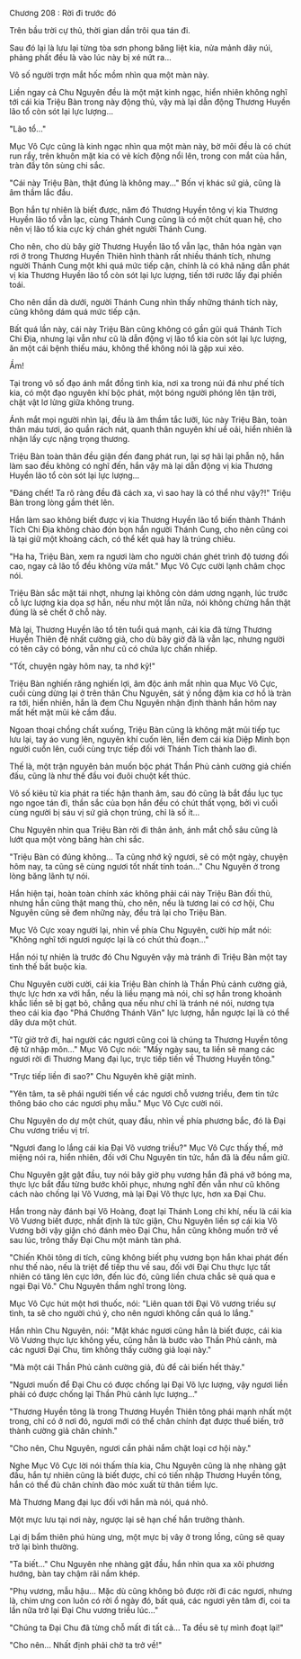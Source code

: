 




Chương 208 : Rời đi trước đó


Trên bầu trời cự thủ, thời gian dần trôi qua tán đi.

Sau đó lại là lưu lại từng tòa sơn phong băng liệt kia, nửa mảnh dãy núi, phảng phất đều là vào lúc này bị xé nứt ra...

Vô số người trợn mắt hốc mồm nhìn qua một màn này.

Liền ngay cả Chu Nguyên đều là một mặt kinh ngạc, hiển nhiên không nghĩ tới cái kia Triệu Bàn trong này động thủ, vậy mà lại dẫn động Thương Huyền lão tổ còn sót lại lực lượng...

"Lão tổ..."

Mục Vô Cực cũng là kinh ngạc nhìn qua một màn này, bờ môi đều là có chút run rẩy, trên khuôn mặt kia có vẻ kích động nổi lên, trong con mắt của hắn, tràn đầy tôn sùng chi sắc.

"Cái này Triệu Bàn, thật đúng là không may..." Bốn vị khác sứ giả, cũng là âm thầm lắc đầu.

Bọn hắn tự nhiên là biết được, năm đó Thương Huyền tông vị kia Thương Huyền lão tổ vẫn lạc, cùng Thánh Cung cũng là có một chút quan hệ, cho nên vị lão tổ kia cực kỳ chán ghét người Thánh Cung.

Cho nên, cho dù bây giờ Thương Huyền lão tổ vẫn lạc, thân hóa ngàn vạn rơi ở trong Thương Huyền Thiên hình thành rất nhiều thánh tích, nhưng người Thánh Cung một khi quá mức tiếp cận, chính là có khả năng dẫn phát vị kia Thương Huyền lão tổ còn sót lại lực lượng, tiến tới rước lấy đại phiền toái.

Cho nên dần dà dưới, người Thánh Cung nhìn thấy những thánh tích này, cũng không dám quá mức tiếp cận.

Bất quá lần này, cái này Triệu Bàn cũng không có gần gũi quá Thánh Tích Chi Địa, nhưng lại vẫn như cũ là dẫn động vị lão tổ kia còn sót lại lực lượng, ăn một cái bệnh thiếu máu, không thể không nói là gặp xui xẻo.

Ầm!

Tại trong vô số đạo ánh mắt đồng tình kia, nơi xa trong núi đá như phế tích kia, có một đạo nguyên khí bộc phát, một bóng người phóng lên tận trời, chật vật lơ lửng giữa không trung.

Ánh mắt mọi người nhìn lại, đều là âm thầm tắc lưỡi, lúc này Triệu Bàn, toàn thân máu tươi, áo quần rách nát, quanh thân nguyên khí uể oải, hiển nhiên là nhận lấy cực nặng trọng thương.

Triệu Bàn toàn thân đều giận đến đang phát run, lại sợ hãi lại phẫn nộ, hắn làm sao đều không có nghĩ đến, hắn vậy mà lại dẫn động vị kia Thương Huyền lão tổ còn sót lại lực lượng...

"Đáng chết! Ta rõ ràng đều đã cách xa, vì sao hay là có thể như vậy?!" Triệu Bàn trong lòng gầm thét lên.

Hắn làm sao không biết được vị kia Thương Huyền lão tổ biến thành Thánh Tích Chi Địa không chào đón bọn hắn người Thánh Cung, cho nên cũng coi là tại giữ một khoảng cách, có thể kết quả hay là trúng chiêu.

"Ha ha, Triệu Bàn, xem ra ngươi làm cho người chán ghét trình độ tương đối cao, ngay cả lão tổ đều không vừa mắt." Mục Vô Cực cười lạnh châm chọc nói.

Triệu Bàn sắc mặt tái nhợt, nhưng lại không còn dám ương ngạnh, lúc trước cỗ lực lượng kia dọa sợ hắn, nếu như một lần nữa, nói không chừng hắn thật đúng là sẽ chết ở chỗ này.

Mà lại, Thương Huyền lão tổ tên tuổi quá mạnh, cái kia đã từng Thương Huyền Thiên đệ nhất cường giả, cho dù bây giờ đã là vẫn lạc, nhưng người có tên cây có bóng, vẫn như cũ có chứa lực chấn nhiếp.

"Tốt, chuyện ngày hôm nay, ta nhớ kỹ!"

Triệu Bàn nghiến răng nghiến lợi, âm độc ánh mắt nhìn qua Mục Vô Cực, cuối cùng dừng lại ở trên thân Chu Nguyên, sát ý nồng đậm kia cơ hồ là tràn ra tới, hiển nhiên, hắn là đem Chu Nguyên nhận định thành hắn hôm nay mất hết mặt mũi kẻ cầm đầu.

Ngoan thoại chồng chất xuống, Triệu Bàn cũng là không mặt mũi tiếp tục lưu lại, tay áo vung lên, nguyên khí cuốn lên, liền đem cái kia Diệp Minh bọn người cuốn lên, cuối cùng trực tiếp đối với Thánh Tích thành lao đi.

Thế là, một trận nguyên bản muốn bộc phát Thần Phủ cảnh cường giả chiến đấu, cũng là như thế đầu voi đuôi chuột kết thúc.

Vô số kiêu tử kia phát ra tiếc hận thanh âm, sau đó cũng là bắt đầu lục tục ngo ngoe tán đi, thần sắc của bọn hắn đều có chút thất vọng, bởi vì cuối cùng người bị sáu vị sứ giả chọn trúng, chỉ là số ít...

Chu Nguyên nhìn qua Triệu Bàn rời đi thân ảnh, ánh mắt chỗ sâu cũng là lướt qua một vòng băng hàn chi sắc.

"Triệu Bàn có đúng không... Ta cũng nhớ kỹ ngươi, sẽ có một ngày, chuyện hôm nay, ta cũng sẽ cùng ngươi tốt nhất tính toán..." Chu Nguyên ở trong lòng băng lãnh tự nói.

Hắn hiện tại, hoàn toàn chính xác không phải cái này Triệu Bàn đối thủ, nhưng hắn cũng thật mang thù, cho nên, nếu là tương lai có cơ hội, Chu Nguyên cũng sẽ đem những này, đều trả lại cho Triệu Bàn.

Mục Vô Cực xoay người lại, nhìn về phía Chu Nguyên, cười híp mắt nói: "Không nghĩ tới ngươi ngược lại là có chút thủ đoạn..."

Hắn nói tự nhiên là trước đó Chu Nguyên vậy mà tránh đi Triệu Bàn một tay tình thế bắt buộc kia.

Chu Nguyên cười cười, cái kia Triệu Bàn chính là Thần Phủ cảnh cường giả, thực lực hơn xa với hắn, nếu là liều mạng mà nói, chỉ sợ hắn trong khoảnh khắc liền sẽ bị gạt bỏ, chẳng qua nếu như chỉ là tránh né nói, nương tựa theo cái kia đạo "Phá Chướng Thánh Văn" lực lượng, hắn ngược lại là có thể dây dưa một chút.

"Từ giờ trở đi, hai người các ngươi cũng coi là chúng ta Thương Huyền tông đệ tử nhập môn..." Mục Vô Cực nói: "Mấy ngày sau, ta liền sẽ mang các ngươi rời đi Thương Mang đại lục, trực tiếp tiến về Thương Huyền tông."

"Trực tiếp liền đi sao?" Chu Nguyên khẽ giật mình.

"Yên tâm, ta sẽ phái người tiến về các ngươi chỗ vương triều, đem tin tức thông báo cho các ngươi phụ mẫu." Mục Vô Cực cười nói.

Chu Nguyên do dự một chút, quay đầu, nhìn về phía phương bắc, đó là Đại Chu vương triều vị trí.

"Ngươi đang lo lắng cái kia Đại Võ vương triều?" Mục Vô Cực thấy thế, mở miệng nói ra, hiển nhiên, đối với Chu Nguyên tin tức, hắn đã là đều nắm giữ.

Chu Nguyên gật gật đầu, tuy nói bây giờ phụ vương hắn đã phá vỡ bóng ma, thực lực bắt đầu từng bước khôi phục, nhưng nghĩ đến vẫn như cũ không cách nào chống lại Võ Vương, mà lại Đại Võ thực lực, hơn xa Đại Chu.

Hắn trong này đánh bại Võ Hoàng, đoạt lại Thánh Long chi khí, nếu là cái kia Võ Vương biết được, nhất định là tức giận, Chu Nguyên liền sợ cái kia Võ Vương bởi vậy giận chó đánh mèo Đại Chu, hắn cũng không muốn trở về sau lúc, trông thấy Đại Chu một mảnh tàn phá.

"Chiến Khôi tông di tích, cũng không biết phụ vương bọn hắn khai phát đến như thế nào, nếu là triệt để tiếp thu về sau, đối với Đại Chu thực lực tất nhiên có tăng lên cực lớn, đến lúc đó, cũng liền chưa chắc sẽ quá qua e ngại Đại Võ." Chu Nguyên thầm nghĩ trong lòng.

Mục Vô Cực hút một hơi thuốc, nói: "Liên quan tới Đại Võ vương triều sự tình, ta sẽ cho người chú ý, cho nên ngươi không cần quá lo lắng."

Hắn nhìn Chu Nguyên, nói: "Mặt khác ngươi cũng hẳn là biết được, cái kia Võ Vương thực lực không yếu, cũng hẳn là bước vào Thần Phủ cảnh, mà các ngươi Đại Chu, tìm không thấy cường giả loại này."

"Mà một cái Thần Phủ cảnh cường giả, đủ để cải biến hết thảy."

"Ngươi muốn để Đại Chu có được chống lại Đại Võ lực lượng, vậy ngươi liền phải có được chống lại Thần Phủ cảnh lực lượng..."

"Thương Huyền tông là trong Thương Huyền Thiên tông phái mạnh nhất một trong, chỉ có ở nơi đó, ngươi mới có thể chân chính đạt được thuế biến, trở thành cường giả chân chính."

"Cho nên, Chu Nguyên, ngươi cần phải nắm chặt loại cơ hội này."

Nghe Mục Vô Cực lời nói thấm thía kia, Chu Nguyên cũng là nhẹ nhàng gật đầu, hắn tự nhiên cũng là biết được, chỉ có tiến nhập Thương Huyền tông, hắn có thể đủ chân chính đào móc xuất từ thân tiềm lực.

Mà Thương Mang đại lục đối với hắn mà nói, quá nhỏ.

Một mực lưu tại nơi này, ngược lại sẽ hạn chế hắn trưởng thành.

Lại dị bẩm thiên phú hùng ưng, một mực bị vây ở trong lồng, cũng sẽ quay trở lại bình thường.

"Ta biết..." Chu Nguyên nhẹ nhàng gật đầu, hắn nhìn qua xa xôi phương hướng, bàn tay chậm rãi nắm khép.

"Phụ vương, mẫu hậu... Mặc dù cũng không bỏ được rời đi các ngươi, nhưng là, chim ưng con luôn có rời ổ ngày đó, bất quá, các ngươi yên tâm đi, coi ta lần nữa trở lại Đại Chu vương triều lúc..."

"Chúng ta Đại Chu đã từng chỗ mất đi tất cả... Ta đều sẽ tự mình đoạt lại!"

"Cho nên... Nhất định phải chờ ta trở về!"




